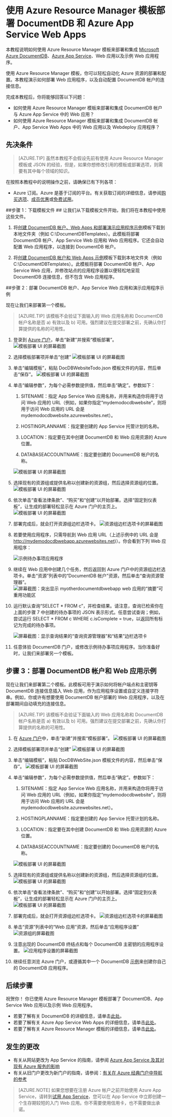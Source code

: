<properties 
	pageTitle="使用 Azure Resource Manager 模板部署 DocumentDB 和 Azure App Service Web Apps | Microsoft Azure" 
	description="了解如何使用 Azure Resource Manager 模板部署 DocumentDB 帐户、Azure App Service Web Apps 以及示例 Web 应用程序。" 
	services="documentdb, app-service\web" 
	authors="stephbaron" 
	manager="jhubbard" 
	editor="monicar" 
	documentationCenter=""/>

<tags 
	ms.service="documentdb" 
	ms.date="05/04/2016" 
	wacn.date=""/>

# 使用 Azure Resource Manager 模板部署 DocumentDB 和 Azure App Service Web Apps #

本教程说明如何使用 Azure Resource Manager 模板来部署和集成 [Microsoft Azure DocumentDB](https://azure.microsoft.com/services/documentdb/)、[Azure App Service](http://go.microsoft.com/fwlink/?LinkId=529714)、Web 应用以及示例 Web 应用程序。

使用 Azure Resource Manager 模板，你可以轻松自动化 Azure 资源的部署和配置。本教程演示如何部署 Web 应用程序，以及自动配置 DocumentDB 帐户的连接信息。

完成本教程后，你将能够回答以下问题：

-	如何使用 Azure Resource Manager 模板来部署和集成 DocumentDB 帐户与 Azure App Service 中的 Web 应用？
-	如何使用 Azure Resource Manager 模板来部署和集成 DocumentDB 帐户、App Service Web Apps 中的 Web 应用以及 Webdeploy 应用程序？

<a id="Prerequisites"></a>
## 先决条件
> [AZURE.TIP] 虽然本教程不会假设先前有使用 Azure Resource Manager 模板或 JSON 的经验，但是，如果你想修改引用的模板或部署选项，则需要有其中每个领域的知识。

在按照本教程中的说明操作之前，请确保已有下列各项：

- Azure 订阅。Azure 是基于订阅的平台。有关获取订阅的详细信息，请参阅[购买选项](https://azure.microsoft.com/pricing/purchase-options/)、[成员优惠](https://azure.microsoft.com/pricing/member-offers/)或[免费试用](https://azure.microsoft.com/pricing/free-trial/)。

##<a id="CreateDB"></a>步骤 1：下载模板文件 ##
让我们从下载模板文件开始，我们将在本教程中使用这些文件。

1. 将[创建 DocumentDB 帐户、Web Apps 和部署演示应用程序示例](https://portalcontent.blob.core.windows.net/samples/DocDBWebsiteTodo.json)模板下载到本地文件夹（例如 C:\\DocumentDBTemplates）。此模板将部署 DocumentDB 帐户、App Service Web 应用和 Web 应用程序。它还会自动配置 Web 应用程序，以连接到 DocumentDB 帐户。

2. 将[创建 DocumentDB 帐户和 Web Apps 示例](https://portalcontent.blob.core.windows.net/samples/DocDBWebSite.json)模板下载到本地文件夹（例如 C:\\DocumentDBTemplates）。此模板将部署 DocumentDB 帐户、App Service Web 应用，并修改站点的应用程序设置以便轻松地呈现 DocumentDB 连接信息，但不包含 Web 应用程序。

<a id="Build"></a>
##步骤 2：部署 DocumentDB 帐户、App Service Web 应用和演示应用程序示例

现在让我们来部署第一个模板。

> [AZURE.TIP] 该模板不会验证下面输入的 Web 应用名称和 DocumentDB 帐户名称是否 a) 有效以及 b) 可用。强烈建议在提交部署之前，先确认你打算提供的名称的可用性。

1. 登录到 [Azure 门户](https://portal.azure.com)，单击“新建”并搜索“模板部署”。
	![模板部署 UI 的屏幕截图](./media/documentdb-create-documentdb-website/TemplateDeployment1.png)

2. 选择模板部署项并单击“创建” 
	![模板部署 UI 的屏幕截图](./media/documentdb-create-documentdb-website/TemplateDeployment2.png)

3.  单击“编辑模板”，粘贴 DocDBWebsiteTodo.json 模板文件的内容，然后单击“保存”。
	![模板部署 UI 的屏幕截图](./media/documentdb-create-documentdb-website/TemplateDeployment3.png)

4. 单击“编辑参数”，为每个必需参数提供值，然后单击“确定”。参数如下：

	1. SITENAME：指定 App Service Web 应用名称，并用来构造你将用于访问 Web 应用的 URL（例如，如果你指定“mydemodocdbwebsite”，则将用于访问 Web 应用的 URL 会是 mydemodocdbwebsite.azurewebsites.net）。

	2. HOSTINGPLANNAME：指定要创建的 App Service 托管计划的名称。

	3. LOCATION：指定要在其中创建 DocumentDB 和 Web 应用资源的 Azure 位置。

	4. DATABASEACCOUNTNAME：指定要创建的 DocumentDB 帐户的名称。

	![模板部署 UI 的屏幕截图](./media/documentdb-create-documentdb-website/TemplateDeployment4.png)

5. 选择现有的资源组或提供名称以创建新的资源组，然后选择资源组的位置。
	![模板部署 UI 的屏幕截图](./media/documentdb-create-documentdb-website/TemplateDeployment5.png)
  
6.  依次单击“查看法律条款”、“购买”和“创建”以开始部署。选择“固定到仪表板”，让生成的部署轻松显示在 Azure 门户的主页上。
	![模板部署 UI 的屏幕截图](./media/documentdb-create-documentdb-website/TemplateDeployment6.png)

7.  部署完成后，就会打开资源组边栏选项卡。
	![资源组边栏选项卡的屏幕截图](./media/documentdb-create-documentdb-website/TemplateDeployment7.png)

8.  若要使用应用程序，只需导航到 Web 应用 URL（上述示例中的 URL 会是 http://mydemodocdbwebapp.azurewebsites.net)）。你会看到下列 Web 应用程序：

	![示例待办事项应用程序](./media/documentdb-create-documentdb-website/image2.png)

9. 继续在 Web 应用中创建几个任务，然后返回到 Azure 门户中的资源组边栏选项卡。单击“资源”列表中的“DocumentDB 帐户”资源，然后单击“查询资源管理器”。
	![屏幕截图：突出显示 myotherdocumentdbwebapp web 应用的“摘要”可重用功能区](./media/documentdb-create-documentdb-website/TemplateDeployment8.png)

10. 运行默认查询“SELECT * FROM c”，并检查结果。请注意，查询已检索你在上面的步骤 7 中创建的待办事项的 JSON 表示形式。任意尝试查询；例如，尝试运行 SELECT * FROM c WHERE c.isComplete = true，以返回所有标记为完成的待办事项。

	![屏幕截图：显示查询结果的“查询资源管理器”和“结果”边栏选项卡](./media/documentdb-create-documentdb-website/image5.png)

11. 任意体验 DocumentDB 门户，或修改示例待办事项应用程序。当你准备好时，让我们来部署另一个模板。
	
<a id="Build"></a>
## 步骤 3：部署 DocumentDB 帐户和 Web 应用示例

现在让我们来部署第二个模板。此模板可用于演示如何将帐户端点和主密钥等 DocumentDB 连接信息插入 Web 应用，作为应用程序设置或自定义连接字符串。例如，你或许有想要使用 DocumentDB 帐户部署的 Web 应用程序，以及在部署期间自动填充的连接信息。

> [AZURE.TIP] 该模板不会验证下面输入的 Web 应用名称和 DocumentDB 帐户名称是否 a) 有效以及 b) 可用。强烈建议在提交部署之前，先确认你打算提供的名称的可用性。

1. 在 [Azure 门户](https://portal.azure.cn)中，单击“新建”并搜索“模板部署”。
	![模板部署 UI 的屏幕截图](./media/documentdb-create-documentdb-website/TemplateDeployment1.png)

2. 选择模板部署项并单击“创建” 
	![模板部署 UI 的屏幕截图](./media/documentdb-create-documentdb-website/TemplateDeployment2.png)

3.  单击“编辑模板”，粘贴 DocDBWebSite.json 模板文件的内容，然后单击“保存”。
	![模板部署 UI 的屏幕截图](./media/documentdb-create-documentdb-website/TemplateDeployment3.png)

4. 单击“编辑参数”，为每个必需参数提供值，然后单击“确定”。参数如下：

	1. SITENAME：指定 App Service Web 应用名称，并用来构造你将用于访问 Web 应用的 URL（例如，如果你指定“mydemodocdbwebsite”，则将用于访问 Web 应用的 URL 会是 mydemodocdbwebsite.azurewebsites.net）。

	2. HOSTINGPLANNAME：指定要创建的 App Service 托管计划的名称。

	3. LOCATION：指定要在其中创建 DocumentDB 和 Web 应用资源的 Azure 位置。

	4. DATABASEACCOUNTNAME：指定要创建的 DocumentDB 帐户的名称。

	![模板部署 UI 的屏幕截图](./media/documentdb-create-documentdb-website/TemplateDeployment4.png)

5. 选择现有的资源组或提供名称以创建新的资源组，然后选择资源组的位置。
	![模板部署 UI 的屏幕截图](./media/documentdb-create-documentdb-website/TemplateDeployment5.png)
  
6.  依次单击“查看法律条款”、“购买”和“创建”以开始部署。选择“固定到仪表板”，让生成的部署轻松显示在 Azure 门户的主页上。
	![模板部署 UI 的屏幕截图](./media/documentdb-create-documentdb-website/TemplateDeployment6.png)

7.  部署完成后，就会打开资源组边栏选项卡。
	![资源组边栏选项卡的屏幕截图](./media/documentdb-create-documentdb-website/TemplateDeployment7.png)

8. 单击“资源”列表中的“Web 应用”资源，然后单击“应用程序设置”
	![资源组的屏幕截图](./media/documentdb-create-documentdb-website/TemplateDeployment9.png)

9. 注意出现的 DocumentDB 终结点和每个 DocumentDB 主密钥的应用程序设置。
	![应用程序设置的屏幕截图](./media/documentdb-create-documentdb-website/TemplateDeployment10.png)

10. 继续任意浏览 Azure 门户，或遵循其中一个 DocumentDB [示例](http://go.microsoft.com/fwlink/?LinkID=402386)来创建你自己的 DocumentDB 应用程序。

	
	
<a name="NextSteps"></a>
## 后续步骤

祝贺你！ 你已使用 Azure Resource Manager 模板部署了 DocumentDB、App Service Web 应用以及示例 Web 应用程序。

- 若要了解有关 DocumentDB 的详细信息，请单击[此处](http://azure.com/docdb)。
- 若要了解有关 Azure App Service Web Apps 的详细信息，请单击[此处](http://go.microsoft.com/fwlink/?LinkId=325362)。
- 若要了解有关 Azure Resource Manager 模板的详细信息，请单击[此处](https://msdn.microsoft.com/library/azure/dn790549.aspx)。


## 发生的更改
* 有关从网站更改为 App Service 的指南，请参阅 [Azure App Service 及其对现有 Azure 服务的影响](http://go.microsoft.com/fwlink/?LinkId=529714)
* 有关从旧门户更改为新门户的指南，请参阅：[有关在 Azure 经典门户中导航的参考](http://go.microsoft.com/fwlink/?LinkId=529715)

>[AZURE.NOTE] 如果您想要在注册 Azure 帐户之前开始使用 Azure App Service，请转到[试用 App Service](http://go.microsoft.com/fwlink/?LinkId=523751)，您可以在 App Service 中立即创建一个生存期较短的入门 Web 应用。你不需要使用信用卡，也不需要做出承诺。
 

<!---HONumber=Mooncake_0627_2016-->